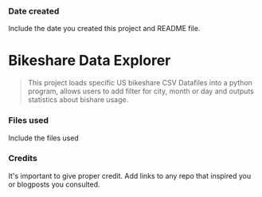 ### Date created
Include the date you created this project and README file.

# Bikeshare Data Explorer

> This project loads specific US bikeshare CSV Datafiles into a python program, allows users to add filter for city, month or day and outputs statistics about bishare usage.

### Files used
Include the files used

### Credits
It's important to give proper credit. Add links to any repo that inspired you or blogposts you consulted.
